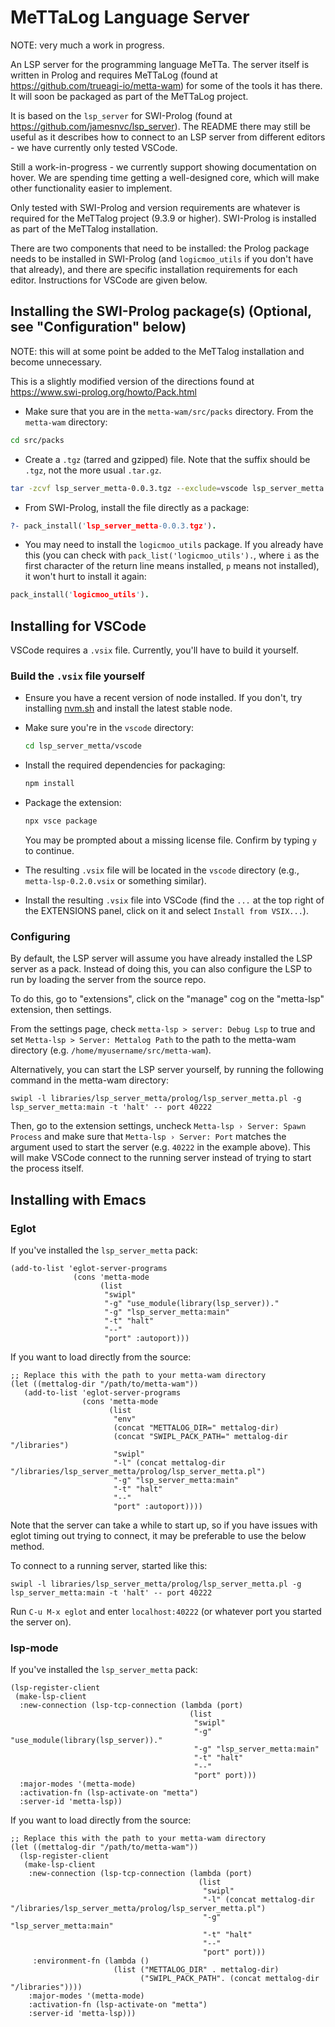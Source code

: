 # MeTTaLog Language Server

NOTE: very much a work in progress.

An LSP server for the programming language MeTTa. The server itself is written in Prolog and requires MeTTaLog (found at https://github.com/trueagi-io/metta-wam) for some of the tools it has there. It will soon be packaged as part of the MeTTaLog project.

It is based on the `lsp_server` for SWI-Prolog (found at https://github.com/jamesnvc/lsp_server). The README there may still be useful as it describes how to connect to an LSP server from different editors - we have currently only tested VSCode.

Still a work-in-progress - we currently support showing documentation on hover. We are spending time getting a well-designed core, which will make other functionality easier to implement.

Only tested with SWI-Prolog and version requirements are whatever is required for the MeTTalog project (9.3.9 or higher). SWI-Prolog is installed as part of the MeTTalog installation.

There are two components that need to be installed: the Prolog package needs to be installed in SWI-Prolog (and `logicmoo_utils` if you don't have that already), and there are specific installation requirements for each editor. Instructions for VSCode are given below.

## Installing the SWI-Prolog package(s) (Optional, see "Configuration" below)

NOTE: this will at some point be added to the MeTTalog installation and become unnecessary.

This is a slightly modified version of the directions found at https://www.swi-prolog.org/howto/Pack.html

* Make sure that you are in the `metta-wam/src/packs` directory. From the `metta-wam` directory:

```bash
cd src/packs
```

* Create a `.tgz` (tarred and gzipped) file. Note that the suffix should be `.tgz`, not the more usual `.tar.gz`.

```bash
tar -zcvf lsp_server_metta-0.0.3.tgz --exclude=vscode lsp_server_metta
```

* From SWI-Prolog, install the file directly as a package:

```prolog
?- pack_install('lsp_server_metta-0.0.3.tgz').
```

* You may need to install the `logicmoo_utils` package. If you already have this (you can check with `pack_list('logicmoo_utils').`, where `i` as the first character of the return line means installed, `p` means not installed), it won't hurt to install it again:

```prolog
pack_install('logicmoo_utils').
```

## Installing for VSCode

VSCode requires a `.vsix` file. Currently, you'll have to build it yourself.

### Build the `.vsix` file yourself

* Ensure you have a recent version of node installed. If you don't, try installing [nvm.sh](https://nvm.sh) and install the latest stable node.

* Make sure you're in the `vscode` directory:

  ```bash
  cd lsp_server_metta/vscode
  ```

* Install the required dependencies for packaging:

  ```bash
  npm install
  ```

* Package the extension:

  ```bash
  npx vsce package
  ```

  You may be prompted about a missing license file. Confirm by typing `y` to continue.

* The resulting `.vsix` file will be located in the `vscode` directory (e.g., `metta-lsp-0.2.0.vsix` or something similar).

* Install the resulting `.vsix` file into VSCode (find the `...` at the top right of the EXTENSIONS panel, click on it and select `Install from VSIX...`).

### Configuring

By default, the LSP server will assume you have already installed the LSP server as a pack.
Instead of doing this, you can also configure the LSP to run by loading the server from the source repo.

To do this, go to "extensions", click on the "manage" cog on the "metta-lsp" extension, then settings.

From the settings page, check `metta-lsp > server: Debug Lsp` to true and set `Metta-lsp > Server: Mettalog Path` to the path to the metta-wam directory (e.g. `/home/myusername/src/metta-wam`).


Alternatively, you can start the LSP server yourself, by running the following command in the metta-wam directory:

```
swipl -l libraries/lsp_server_metta/prolog/lsp_server_metta.pl -g lsp_server_metta:main -t 'halt' -- port 40222
```

Then, go to the extension settings, uncheck `Metta-lsp › Server: Spawn Process` and make sure that `Metta-lsp › Server: Port` matches the argument used to start the server (e.g. `40222` in the example above).
This will make VSCode connect to the running server instead of trying to start the process itself.

## Installing with Emacs

### Eglot

If you've installed the `lsp_server_metta` pack:

```
(add-to-list 'eglot-server-programs
              (cons 'metta-mode
                    (list
                     "swipl"
                     "-g" "use_module(library(lsp_server))."
                     "-g" "lsp_server_metta:main"
                     "-t" "halt"
                     "--"
                     "port" :autoport)))
```

If you want to load directly from the source:

```
;; Replace this with the path to your metta-wam directory
(let ((mettalog-dir "/path/to/metta-wam"))
   (add-to-list 'eglot-server-programs
                (cons 'metta-mode
                      (list
                       "env"
                       (concat "METTALOG_DIR=" mettalog-dir)
                       (concat "SWIPL_PACK_PATH=" mettalog-dir "/libraries")
                       "swipl"
                       "-l" (concat mettalog-dir "/libraries/lsp_server_metta/prolog/lsp_server_metta.pl")
                       "-g" "lsp_server_metta:main"
                       "-t" "halt"
                       "--"
                       "port" :autoport))))
```

Note that the server can take a while to start up, so if you have issues with eglot timing out trying to connect, it may be preferable to use the below method.

To connect to a running server, started like this:

```
swipl -l libraries/lsp_server_metta/prolog/lsp_server_metta.pl -g lsp_server_metta:main -t 'halt' -- port 40222
```

Run `C-u M-x eglot` and enter `localhost:40222` (or whatever port you started the server on).

### lsp-mode

If you've installed the `lsp_server_metta` pack:

```
(lsp-register-client
 (make-lsp-client
  :new-connection (lsp-tcp-connection (lambda (port)
                                        (list
                                         "swipl"
                                         "-g" "use_module(library(lsp_server))."
                                         "-g" "lsp_server_metta:main"
                                         "-t" "halt"
                                         "--"
                                         "port" port)))
  :major-modes '(metta-mode)
  :activation-fn (lsp-activate-on "metta")
  :server-id 'metta-lsp))
```

If you want to load directly from the source:

```
;; Replace this with the path to your metta-wam directory
(let ((mettalog-dir "/path/to/metta-wam"))
  (lsp-register-client
   (make-lsp-client
    :new-connection (lsp-tcp-connection (lambda (port)
                                          (list
                                           "swipl"
                                           "-l" (concat mettalog-dir "/libraries/lsp_server_metta/prolog/lsp_server_metta.pl")
                                           "-g" "lsp_server_metta:main"
                                           "-t" "halt"
                                           "--"
                                           "port" port)))
     :environment-fn (lambda ()
                       (list ("METTALOG_DIR" . mettalog-dir)
                             ("SWIPL_PACK_PATH". (concat mettalog-dir "/libraries"))))
    :major-modes '(metta-mode)
    :activation-fn (lsp-activate-on "metta")
    :server-id 'metta-lsp)))

```
